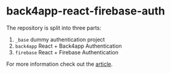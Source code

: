 # back4app-react-firebase-auth

The repository is split into three parts:

1. `_base` dummy authentication project
2. `back4app` React + Back4app Authentication
2. `firebase` React + Firebase Authentication

For more information check out the [article](#).

